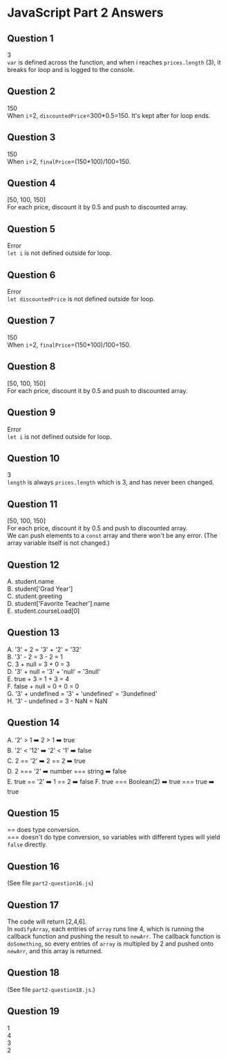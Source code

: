 # JavaScript Part 2 Answers

## Question 1 
3   
`var` is defined across the function, and when i reaches `prices.length` (3), it breaks for loop and is logged to the console. 

## Question 2 
 150  
When `i`=2, `discountedPrice`=300*0.5=150. It's kept after for loop ends. 

## Question 3 
150  
When `i`=2, `finalPrice`=(150*100)/100=150.

## Question 4 
[50, 100, 150]  
For each price, discount it by 0.5 and push to discounted array.

## Question 5 
Error  
`let i` is not defined outside for loop. 

## Question 6 
Error   
`let discountedPrice` is not defined outside for loop. 

## Question 7 
150  
When `i`=2, `finalPrice`=(150*100)/100=150.

## Question 8
[50, 100, 150]  
For each price, discount it by 0.5 and push to discounted array.

## Question 9 
Error  
`let i` is not defined outside for loop. 

## Question 10 
3  
`length` is always `prices.length` which is 3, and has never been changed. 

## Question 11 
[50, 100, 150]  
For each price, discount it by 0.5 and push to discounted array.  
We can push elements to a `const` array and there won't be any error. (The array variable itself is not changed.)

## Question 12 
A. student.name  
B. student['Grad Year']  
C. student.greeting  
D. student['Favorite Teacher'].name  
E. student.courseLoad[0]

## Question 13 
A. '3' + 2 = '3' + '2' = '32'  
B. '3' - 2 = 3 - 2 = 1  
C. 3 + null = 3 + 0 = 3  
D. '3' + null = '3' + 'null' = '3null'  
E. true + 3 = 1 + 3 = 4  
F. false + null = 0 + 0 = 0  
G. '3' + undefined = '3' + 'undefined' = '3undefined'  
H. '3' - undefined = 3 - NaN = NaN  

## Question 14 
A. '2' > 1 :arrow_right: 2 > 1 :arrow_right: true   
B. '2' < '12' :arrow_right: '2' < '1' :arrow_right: false  
C. 2 == '2' :arrow_right: 2 == 2 :arrow_right: true   
D. 2 === '2' :arrow_right: number === string :arrow_right: false  
E. true == '2' :arrow_right: 1 == 2 :arrow_right: false
F. true === Boolean(2) :arrow_right: true === true :arrow_right: true

## Question 15 
== does type conversion.  
=== doesn't do type conversion, so variables with different types will yield `false` directly.  

## Question 16 
(See file `part2-question16.js`)

## Question 17 
The code will return [2,4,6].  
In `modifyArray`, each entries of `array` runs line 4, which is running the callback function and pushing the result to `newArr`. The callback function is `doSomething`, so every entries of `array` is multipled by 2 and pushed onto `newArr`, and this array is returned. 

## Question 18 
(See file `part2-question18.js`.)

## Question 19 
1   
4  
3  
2  



